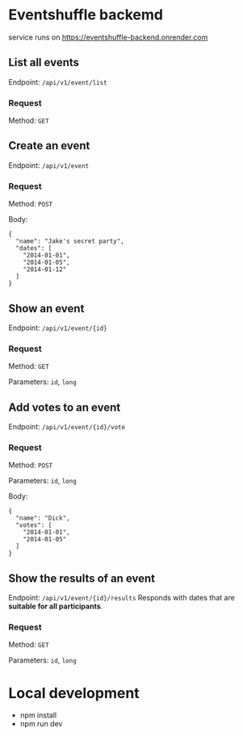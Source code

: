 # Eventshuffle backemd

service runs on https://eventshuffle-backend.onrender.com

## List all events
Endpoint: `/api/v1/event/list`

### Request
Method: `GET`

## Create an event
Endpoint: `/api/v1/event`

### Request
Method: `POST`

Body:

```
{
  "name": "Jake's secret party",
  "dates": [
    "2014-01-01",
    "2014-01-05",
    "2014-01-12"
  ]
}
```

## Show an event
Endpoint: `/api/v1/event/{id}`

### Request
Method: `GET`

Parameters: `id`, `long`

## Add votes to an event
Endpoint: `/api/v1/event/{id}/vote`

### Request
Method: `POST`

Parameters: `id`, `long`

Body:

```
{
  "name": "Dick",
  "votes": [
    "2014-01-01",
    "2014-01-05"
  ]
}
```

## Show the results of an event
Endpoint: `/api/v1/event/{id}/results`
Responds with dates that are **suitable for all participants**.

### Request
Method: `GET`

Parameters: `id`, `long`

# Local development
- npm install
- npm run dev

